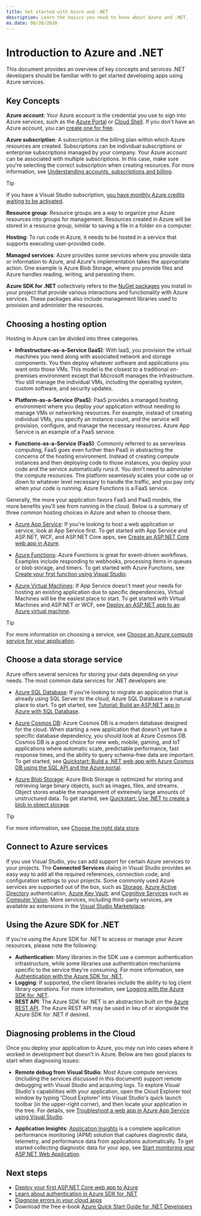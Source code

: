 ```yaml
---
title: Get started with Azure and .NET
description: Learn the basics you need to know about Azure and .NET.
ms.date: 06/20/2020
---
```


# Introduction to Azure and .NET

This document provides an overview of key concepts and services .NET developers should be familiar with to get started developing apps using Azure services.

## Key Concepts

**Azure account**: Your Azure account is the credential you use to sign into Azure services, such as the [Azure Portal](https://portal.azure.com) or [Cloud Shell](https://shell.azure.com). If you don't have an Azure account, you can [create one for free](https://azure.microsoft.com/free/dotnet/).

**Azure subscription**: A subscription is the billing plan within which Azure resources are created. Subscriptions can be individual subscriptions or enterprise subscriptions managed by your company. Your Azure account can be associated with multiple subscriptions. In this case, make sure you're selecting the correct subscription when creating resources. For more information, see [Understanding accounts, subscriptions and billing](/azure/guides/developer/azure-developer-guide#understanding-accounts-subscriptions-and-billing).

> [!TIP]
> If you have a Visual Studio subscription, [you have monthly Azure credits waiting to be activated](https://azure.microsoft.com/pricing/member-offers/credit-for-visual-studio-subscribers/).

**Resource group**: Resource groups are a way to organize your Azure resources into groups for management. Resources created in Azure will be stored in a resource group, similar to saving a file in a folder on a computer.

**Hosting**: To run code in Azure, it needs to be hosted in a service that supports executing user-provided code.

**Managed services**: Azure provides some services where you provide data or information to Azure, and Azure's implementation takes the appropriate action. One example is Azure Blob Storage, where you provide files and Azure handles reading, writing, and persisting them.

**Azure SDK for .NET** collectively refers to the [NuGet packages](packages.md) you install in your project that provide various interactions and functionality with Azure services. These packages also include management libraries used to provision and administer the resources.

## Choosing a hosting option

Hosting in Azure can be divided into three categories.

* **Infrastructure-as-a-Service (IaaS)**: With IaaS, you provision the virtual machines you need along with associated network and storage components. You then deploy whatever software and applications you want onto those VMs. This model is the closest to a traditional on-premises environment except that Microsoft manages the infrastructure. You still manage the individual VMs, including the operating system, custom software, and security updates.

* **Platform-as-a-Service (PaaS)**: PaaS provides a managed hosting environment where you deploy your application without needing to manage VMs or networking resources. For example, instead of creating individual VMs, you specify an instance count, and the service will provision, configure, and manage the necessary resources. Azure App Service is an example of a PaaS service.
  
* **Functions-as-a-Service (FaaS)**: Commonly referred to as serverless computing, FaaS goes even further than PaaS in abstracting the concerns of the hosting environment. Instead of creating compute instances and then deploying code to those instances, you deploy your code and the service automatically runs it. You don't need to administer the compute resources. The platform seamlessly scales your code up or down to whatever level necessary to handle the traffic, and you pay only when your code is running. Azure Functions is a FaaS service.

Generally, the more your application favors FaaS and PaaS models, the more benefits you'll see from running in the cloud. Below is a summary of three common hosting choices in Azure and when to choose them.

* [Azure App Service](/azure/app-service/app-service-value-prop-what-is): If you're looking to host a web application or service, look at App Service first. To get started with App Service and ASP.NET, WCF, and ASP.NET Core apps, see [Create an ASP.NET Core web app in Azure](/azure/app-service/app-service-web-get-started-dotnet).

* [Azure Functions](/azure/azure-functions/functions-overview): Azure Functions is great for event-driven workflows. Examples include responding to webhooks, processing items in queues or blob storage, and timers. To get started with Azure Functions, see [Create your first function using Visual Studio](/azure/azure-functions/functions-create-your-first-function-visual-studio).

* [Azure Virtual Machines](/azure/virtual-machines/): If App Service doesn't meet your needs for hosting an existing application due to specific dependencies, Virtual Machines will be the easiest place to start. To get started with Virtual Machines and ASP.NET or WCF, see [Deploy an ASP.NET app to an Azure virtual machine](https://tutorials.visualstudio.com/aspnet-vm/intro).

> [!TIP]
> For more information on choosing a service, see [Choose an Azure compute service for your application](/azure/architecture/guide/technology-choices/compute-decision-tree).

## Choose a data storage service

Azure offers several services for storing your data depending on your needs. The most common data services for .NET developers are:

* [Azure SQL Database](/azure/sql-database/): If you're looking to migrate an application that is already using SQL Server to the cloud, Azure SQL Database is a natural place to start. To get started, see [Tutorial: Build an ASP.NET app in Azure with SQL Database](/azure/app-service/app-service-web-tutorial-dotnet-sqldatabase).

* [Azure Cosmos DB](/azure/cosmos-db/): Azure Cosmos DB is a modern database designed for the cloud. When starting a new application that doesn't yet have a specific database dependency, you should look at Azure Cosmos DB. Cosmos DB is a good choice for new web, mobile, gaming, and IoT applications where automatic scale, predictable performance, fast response times, and the ability to query schema-free data are important. To get started, see [Quickstart: Build a .NET web app with Azure Cosmos DB using the SQL API and the Azure portal](/azure/cosmos-db/create-sql-api-dotnet).

* [Azure Blob Storage](/azure/storage/): Azure Blob Storage is optimized for storing and retrieving large binary objects, such as images, files, and streams. Object stores enable the management of extremely large amounts of unstructured data. To get started, see [Quickstart: Use .NET to create a blob in object storage](/azure/storage/blobs/storage-quickstart-blobs-dotnet).

> [!TIP]
> For more information, see [Choose the right data store](/azure/architecture/guide/technology-choices/data-store-overview).

## Connect to Azure services

If you use Visual Studio, you can add support for certain Azure services to your projects. The **Connected Services** dialog in Visual Studio provides an easy way to add all the required references, connection code, and configuration settings to your projects. Some commonly used Azure services are supported out of the box, such as [Storage](/azure/vs-azure-tools-connected-services-storage), [Azure Active Directory](/azure/active-directory/develop/vs-active-directory-add-connected-service) authentication, [Azure Key Vault](/azure/key-vault/vs-key-vault-add-connected-service), and [Cognitive Services](/azure/cognitive-services/) such as [Computer Vision](/azure/cognitive-services/computer-vision/vs-computer-vision-connected-service). More services, including third-party services, are available as extensions in the [Visual Studio Marketplace](https://marketplace.visualstudio.com/search?term=connected%20service&target=VS&category=Tools&vsVersion=&subCategory=All&sortBy=Relevance).

## Using the Azure SDK for .NET

If you're using the Azure SDK for .NET to access or manage your Azure resources, please note the following:

* **Authentication**: Many libraries in the SDK use a common authentication infrastructure, while some libraries use authentication mechanisms specific to the service they're consuming. For more information, see [Authentication with the Azure SDK for .NET](authentication.md).
* **Logging**: If supported, the client libraries include the ability to log client library operations. For more information, see [Logging with the Azure SDK for .NET](logging.md).
* **REST API**: The Azure SDK for .NET is an abstraction built on the [Azure REST API](/rest/api/azure/). The Azure REST API may be used in lieu of or alongside the Azure SDK for .NET if desired.

## Diagnosing problems in the Cloud

Once you deploy your application to Azure, you may run into cases where it worked in development but doesn't in Azure. Below are two good places to start when diagnosing issues:

* **Remote debug from Visual Studio**: Most Azure compute services (including the services discussed in this document) support remote debugging with Visual Studio and acquiring logs. To explore Visual Studio's capabilities with your application, open the Cloud Explorer tool window by typing 'Cloud Explorer' into Visual Studio's quick launch toolbar (in the upper-right corner), and then locate your application in the tree. For details, see [Troubleshoot a web app in Azure App Service using Visual Studio](/azure/app-service/web-sites-dotnet-troubleshoot-visual-studio#remotedebug).

* **Application Insights**: [Application Insights](/azure/application-insights/) is a complete application performance monitoring (APM) solution that captures diagnostic data, telemetry, and performance data from applications automatically. To get started collecting diagnostic data for your app, see [Start monitoring your ASP.NET Web Application](/azure/application-insights/quick-monitor-portal).

## Next steps

* [Deploy your first ASP.NET Core web app to Azure](/azure/app-service/app-service-web-get-started-dotnet)
* [Learn about authentication in Azure SDK for .NET](authentication.md)
* [Diagnose errors in your cloud apps](https://devblogs.microsoft.com/aspnet/diagnosing-errors-on-your-cloud-apps/)
* Download the free e-book [Azure Quick Start Guide for .NET Developers](https://www.microsoft.com/net/download/thank-you/azure-quick-start-ebook)
